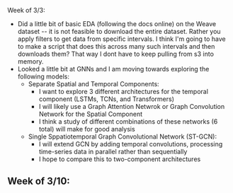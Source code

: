 Week of 3/3:
- Did a little bit of basic EDA (following the docs online) on the Weave dataset -- it is not feasible to download the entire dataset. Rather you apply filters to get data from specific intervals. I think I'm going to have to make a script that does this across many such intervals and then downloads them? That way I dont have to keep pulling from s3 into memory.
- Looked a little bit at GNNs and I am moving towards exploring the following models:
    - Separate Spatial and Temporal Components:
        - I want to explore 3 different architectures for the temporal component (LSTMs, TCNs, and Transformers)
        - I will likely use a Graph Attention Netwrok or Graph Convolution Network for the Spatial Component
        - I think a study of different combinations of these networks (6 total) will make for good analysis 
    - Single Sppatiotemporal Graph Convolutional Network (ST-GCN):
        - I will extend GCN by adding temporal convolutions, processing time-series data in parallel rather than sequentially
        - I hope to compare this to two-component architectures

Week of 3/10:
- 